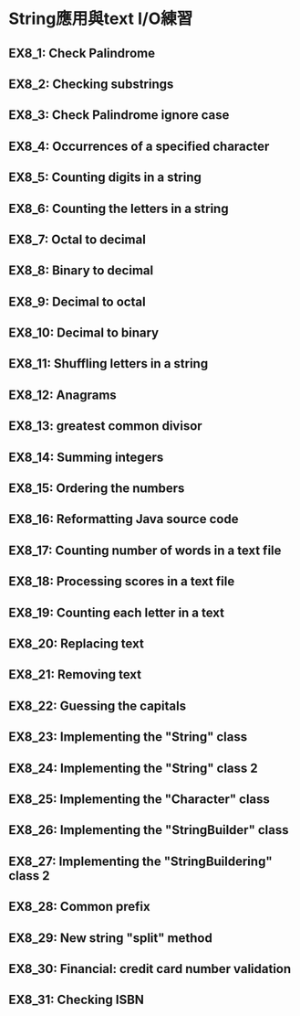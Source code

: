 # String應用與text I/O練習

## EX8_1: Check Palindrome
## EX8_2: Checking substrings
## EX8_3: Check Palindrome ignore case
## EX8_4: Occurrences of a specified character
## EX8_5: Counting digits in a string
## EX8_6: Counting the letters in a string
## EX8_7: Octal to decimal
## EX8_8: Binary to decimal
## EX8_9: Decimal to octal
## EX8_10: Decimal to binary
## EX8_11: Shuffling letters in a string
## EX8_12: Anagrams
## EX8_13: greatest common divisor
## EX8_14: Summing integers
## EX8_15: Ordering the numbers
## EX8_16: Reformatting Java source code
## EX8_17: Counting number of words in a text file
## EX8_18: Processing scores in a text file
## EX8_19: Counting each letter in a text
## EX8_20: Replacing text
## EX8_21: Removing text
## EX8_22: Guessing the capitals
## EX8_23: Implementing the "String" class
## EX8_24: Implementing the "String" class 2
## EX8_25: Implementing the "Character" class
## EX8_26: Implementing the "StringBuilder" class
## EX8_27: Implementing the "StringBuildering" class 2
## EX8_28: Common prefix
## EX8_29: New string "split" method
## EX8_30: Financial: credit card number validation
## EX8_31: Checking ISBN
